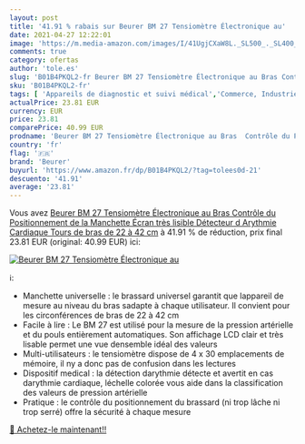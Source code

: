 ```yaml
---
layout: post
title: '41.91 % rabais sur Beurer BM 27 Tensiomètre Électronique au'
date: 2021-04-27 12:22:01
image: 'https://m.media-amazon.com/images/I/41UgjCXaW8L._SL500_._SL400_.jpg'
comments: true
category: ofertas
author: 'tole.es'
slug: 'B01B4PKQL2-fr Beurer BM 27 Tensiomètre Électronique au Bras Contrôle du...'
sku: 'B01B4PKQL2-fr'
tags: [ 'Appareils de diagnostic et suivi médical','Commerce, Industrie et Science','Diagnostics et dépistage médicaux','Fournitures médicales professionnelles','Hygiène et Santé','Matériel et fournitures médicales','Tensiomètres','beurer', ]
actualPrice: 23.81 EUR
currency: EUR
price: 23.81
comparePrice: 40.99 EUR
prodname: 'Beurer BM 27 Tensiomètre Électronique au Bras  Contrôle du Positionnement de la Manchette  Écran très lisible  Détecteur d Arythmie Cardiaque  Tours de bras de 22 à 42 cm'
country: 'fr'
flag: '🇫🇷'
brand: 'Beurer'
buyurl: 'https://www.amazon.fr/dp/B01B4PKQL2/?tag=tolees0d-21'
descuento: '41.91'
average: '23.81'
---
```


Vous avez [Beurer BM 27 Tensiomètre Électronique au Bras  Contrôle du Positionnement de la Manchette  Écran très lisible  Détecteur d Arythmie Cardiaque  Tours de bras de 22 à 42 cm](https://www.amazon.fr/dp/B01B4PKQL2/?tag=tolees0d-21)  à  41.91 % de réduction, prix final  23.81 EUR (original: 40.99 EUR) ici:

[![Beurer BM 27 Tensiomètre Électronique au](https://m.media-amazon.com/images/I/41UgjCXaW8L._SL500_._SL400_.jpg)](https://www.amazon.fr/dp/B01B4PKQL2/?tag=tolees0d-21)

ℹ️:

- Manchette universelle : le brassard universel garantit que lappareil de mesure au niveau du bras sadapte à chaque utilisateur. Il convient pour les circonférences de bras de 22 à 42 cm
- Facile à lire : Le BM 27 est utilisé pour la mesure de la pression artérielle et du pouls entièrement automatiques. Son affichage LCD clair et très lisable permet une vue densemble idéal des valeurs
- Multi-utilisateurs : le tensiomètre dispose de 4 x 30 emplacements de mémoire, il ny a donc pas de confusion dans les lectures
- Dispositif medical : la détection darythmie détecte et avertit en cas darythmie cardiaque, léchelle colorée vous aide dans la classification des valeurs de pression artérielle
- Pratique : le contrôle du positionnement du brassard (ni trop lâche ni trop serré) offre la sécurité à chaque mesure

[🛒 Achetez-le maintenant!!](https://www.amazon.fr/dp/B01B4PKQL2/?tag=tolees0d-21)
